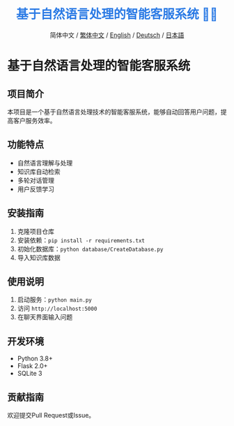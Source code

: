 <div align="center">

# <span style="color: #2c7be5;">基于自然语言处理的智能客服系统 🚀🧠</span>

简体中文 / [繁体中文](README_TC.md) / [English](README.md) / [Deutsch](README_DE.md) / [日本語](README_JP.md)

</div>

# 基于自然语言处理的智能客服系统

## 项目简介
本项目是一个基于自然语言处理技术的智能客服系统，能够自动回答用户问题，提高客户服务效率。

## 功能特点
- 自然语言理解与处理
- 知识库自动检索
- 多轮对话管理
- 用户反馈学习

## 安装指南
1. 克隆项目仓库
2. 安装依赖：`pip install -r requirements.txt`
3. 初始化数据库：`python database/CreateDatabase.py`
4. 导入知识库数据

## 使用说明
1. 启动服务：`python main.py`
2. 访问 `http://localhost:5000`
3. 在聊天界面输入问题

## 开发环境
- Python 3.8+
- Flask 2.0+
- SQLite 3

## 贡献指南
欢迎提交Pull Request或Issue。